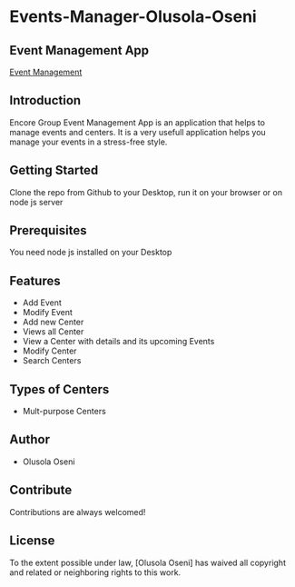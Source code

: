 # Events-Manager-Olusola-Oseni
## Event Management App

[Event Management](https://github.com/kenoseni/Events-Manager-Olusola-Oseni)

## Introduction
Encore Group Event Management App is an application that helps to manage events and centers. It is a very usefull application helps you manage your events in a stress-free style.

## Getting Started
Clone the repo from Github to your Desktop, run it on your browser or on node js server

## Prerequisites
You need node js installed on your Desktop

## Features

- Add Event 
- Modify Event 
- Add new Center 
- Views all Center
- View a Center with details and its upcoming Events
- Modify Center 
- Search Centers

## Types of Centers
- Mult-purpose Centers

## Author
- Olusola Oseni


## Contribute
Contributions are always welcomed!

## License
To the extent possible under law, [Olusola Oseni] has waived all copyright and related or neighboring rights to this work.